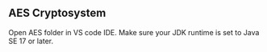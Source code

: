## AES Cryptosystem

Open AES folder in VS code IDE.
Make sure your JDK runtime is set to Java SE 17 or later.
